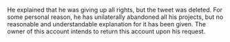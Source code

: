 He explained that he was giving up all rights, but the tweet was deleted.
For some personal reason, he has unilaterally abandoned all his projects, but no reasonable and understandable explanation for it has been given.
The owner of this account intends to return this account upon his request.
